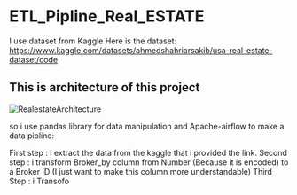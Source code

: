 # ETL_Pipline_Real_ESTATE

I use dataset from Kaggle 
Here is the dataset: https://www.kaggle.com/datasets/ahmedshahriarsakib/usa-real-estate-dataset/code

## This is architecture of this project
![RealestateArchitecture](https://github.com/user-attachments/assets/f2a8a894-22f1-492f-83c2-897207544b52)

so i use pandas library for data manipulation and Apache-airflow to make a data pipline:

First step : i extract the data from the kaggle that i provided the link.
Second step : i transform Broker_by column from Number (Because it is encoded) to a Broker ID (I just want to make this column more understandable)
Third Step : i Transofo
